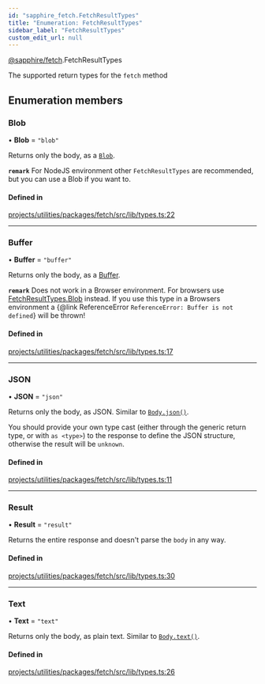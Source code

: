 ```yaml
---
id: "sapphire_fetch.FetchResultTypes"
title: "Enumeration: FetchResultTypes"
sidebar_label: "FetchResultTypes"
custom_edit_url: null
---
```


[@sapphire/fetch](../modules/sapphire_fetch).FetchResultTypes

The supported return types for the `fetch` method

## Enumeration members

### Blob

• **Blob** = `"blob"`

Returns only the body, as a [`Blob`](https://developer.mozilla.org/en-US/docs/Web/API/Blob).

**`remark`** For NodeJS environment other `FetchResultTypes` are recommended, but you can use a Blob if you want to.

#### Defined in

[projects/utilities/packages/fetch/src/lib/types.ts:22](https://github.com/sapphiredev/utilities/blob/8a451b58/packages/fetch/src/lib/types.ts#L22)

___

### Buffer

• **Buffer** = `"buffer"`

Returns only the body, as a [Buffer](https://nodejs.org/api/buffer.html).

**`remark`** Does not work in a Browser environment. For browsers use [FetchResultTypes.Blob](sapphire_fetch.FetchResultTypes#blob) instead.
If you use this type in a Browsers environment a {@link ReferenceError `ReferenceError: Buffer is not defined`} will be thrown!

#### Defined in

[projects/utilities/packages/fetch/src/lib/types.ts:17](https://github.com/sapphiredev/utilities/blob/8a451b58/packages/fetch/src/lib/types.ts#L17)

___

### JSON

• **JSON** = `"json"`

Returns only the body, as JSON. Similar to [`Body.json()`](https://developer.mozilla.org/en-US/docs/Web/API/Body/json).

You should provide your own type cast (either through the generic return type, or with `as <type>`) to the response to define
the JSON structure, otherwise the result will be `unknown`.

#### Defined in

[projects/utilities/packages/fetch/src/lib/types.ts:11](https://github.com/sapphiredev/utilities/blob/8a451b58/packages/fetch/src/lib/types.ts#L11)

___

### Result

• **Result** = `"result"`

Returns the entire response and doesn't parse the `body` in any way.

#### Defined in

[projects/utilities/packages/fetch/src/lib/types.ts:30](https://github.com/sapphiredev/utilities/blob/8a451b58/packages/fetch/src/lib/types.ts#L30)

___

### Text

• **Text** = `"text"`

Returns only the body, as plain text. Similar to [`Body.text()`](https://developer.mozilla.org/en-US/docs/Web/API/Body/text).

#### Defined in

[projects/utilities/packages/fetch/src/lib/types.ts:26](https://github.com/sapphiredev/utilities/blob/8a451b58/packages/fetch/src/lib/types.ts#L26)
